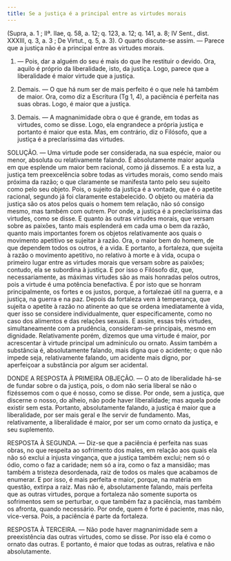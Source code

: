 ```yaml
---
title: Se a justiça é a principal entre as virtudes morais
---
```


(Supra, a. 1 ; IIª. lIae, q. 58, a. 12; q. 123, a. 12; q. 141, a. 8; IV Sent., dist. XXXIII, q. 3, a. 3 ; De Virtut., q. 5, a. 3).
  O quarto discute-se assim. — Parece que a justiça não é a principal entre as virtudes morais.  

1. — Pois, dar a alguém do seu é mais do que lhe restituir o devido. Ora, aquilo é próprio da liberalidade, isto, da justiça. Logo, parece que a liberalidade é maior virtude que a justiça.  

2. Demais. — O que há num ser de mais perfeito é o que nele há também de maior. Ora, como diz a Escritura (Tg 1, 4), a paciência é perfeita nas suas obras. Logo, é maior que a justiça.  

3. Demais. — A magnanimidade obra o que é grande, em todas as virtudes, como se disse. Logo, ela engrandece a própria justiça e portanto é maior que esta.  Mas, em contrário, diz o Filósofo, que a justiça é a preclaríssima das virtudes.  

SOLUÇÃO. — Uma virtude pode ser considerada, na sua espécie, maior ou menor, absoluta ou relativamente falando. É absolutamente maior aquela em que esplende um maior bem racional, como já dissemos. E a esta luz, a justiça tem preexcelência sobre todas as virtudes morais, como sendo mais próxima da razão; o que claramente se manifesta tanto pelo seu sujeito como pelo seu objeto. Pois, o sujeito da justiça é a vontade, que é o apetite racional, segundo já foi claramente estabelecido. O objeto ou matéria da justiça são os atos pelos quais o homem tem relação, não só consigo mesmo, mas também com outrem. Por onde, a justiça é a preclaríssima das virtudes, como se disse.  E quanto às outras virtudes morais, que versam sobre as paixões, tanto mais esplenderá em cada uma o bem da razão, quanto mais importantes forem os objetos relativamente aos quais o movimento apetitivo se sujeitar à razão. Ora, o maior bem do homem, de que dependem todos os outros, é a vida. E portanto, a fortaleza, que sujeita à razão o movimento apetitivo, no relativo à morte e à vida, ocupa o primeiro lugar entre as virtudes morais que versam sobre as paixões; contudo, ela se subordina à justiça. E por isso o Filósofo diz, que, necessariamente, as máximas virtudes são as mais honradas pelos outros, pois a virtude é uma potência benefactiva. É por isto que se honram principalmente, os fortes e os justos, porque, a fortalezaé útil na guerra, e a justiça, na guerra e na paz. Depois da fortaleza vem à temperança, que sujeita o apetite à razão no atinente ao que se ordena imediatamente à vida, quer isso se considere individualmente, quer especificamente, como no caso dos alimentos e das relações sexuais. E assim, essas três virtudes, simultaneamente com a prudência, consideram-se principais, mesmo em dignidade.  Relativamente porém, dizemos que uma virtude é maior, por acrescentar à virtude principal um adminículo ou ornato. Assim também a substância é, absolutamente falando, mais digna que o acidente; o que não impede seja, relativamente falando, um acidente mais digno, por aperfeiçoar a substância por algum ser acidental.  

DONDE A RESPOSTA À PRIMEIRA OBJEÇÃO. — O ato de liberalidade há-se de fundar sobre o da justiça, pois, o dom não seria liberal se não o fizéssemos com o que é nosso, como se disse. Por onde, sem a justiça, que discerne o nosso, do alheio, não pode haver liberalidade; mas aquela pode existir sem esta. Portanto, absolutamente falando, a justiça é maior que a liberalidade, por ser mais geral e lhe servir de fundamento. Mas, relativamente, a liberalidade é maior, por ser um como ornato da justiça, e seu suplemento. 

RESPOSTA À SEGUNDA. — Diz-se que a paciência é perfeita nas suas obras, no que respeita ao sofrimento dos males, em relação aos quais ela não só exclui a injusta vingança, que a justiça também exclui; nem só o ódio, como o faz a caridade; nem só a ira, como o faz a mansidão; mas também a tristeza desordenada, raiz de todos os males que acabamos de enumerar. E por isso, é mais perfeita e maior, porque, na matéria em questão, extirpa a raiz. Mas não é, absolutamente falando, mais perfeita que as outras virtudes, porque a fortaleza não somente suporta os sofrimentos sem se perturbar, o que também faz a paciência, mas também os afronta, quando necessário. Por onde, quem é forte é paciente, mas não, vice-versa. Pois, a paciência é parte da fortaleza.  

RESPOSTA À TERCEIRA. — Não pode haver magnanimidade sem a preexistência das outras virtudes, como se disse. Por isso ela é como o ornato das outras. E portanto, é maior que todas as outras, relativa e não absolutamente.